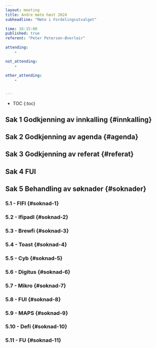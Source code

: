```yaml
---
layout: meeting
title: Andre møte høst 2024
subheadline: "Møte i Fordelingsutvalget"

time: 16:15:00
published: true
referent: "Peter Petersen-Øverleir"

attending:
    - 

not_attending:
    -

other_attending:
    -


---
```


* TOC
{:toc}


## Sak 1 Godkjenning av innkalling {#innkalling}
## Sak 2 Godkjenning av agenda {#agenda}
## Sak 3 Godkjenning av referat {#referat}
## Sak 4 FUI
## Sak 5 Behandling av søknader {#soknader}
### 5.1 - FIFI {#soknad-1}
### 5.2 - Ifipadl {#soknad-2}
### 5.3 - Brewfi {#soknad-3}
### 5.4 - Toast {#soknad-4}
### 5.5 - Cyb {#soknad-5}
### 5.6 - Digitus {#soknad-6}
### 5.7 - Mikro {#soknad-7}
### 5.8 - FUI {#soknad-8}
### 5.9 - MAPS {#soknad-9}
### 5.10 - Defi {#soknad-10}
### 5.11 - FU {#soknad-11}



